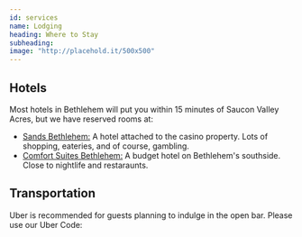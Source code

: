 ```yaml
---
id: services
name: Lodging
heading: Where to Stay
subheading: 
image: "http://placehold.it/500x500"
---
```


## Hotels

Most hotels in Bethlehem will put you within 15 minutes of Saucon Valley Acres, but we have reserved rooms at: 
- [Sands Bethlehem:](https://www.pasands.com/Accommodations.html) A hotel attached to the casino property. Lots of shopping, eateries, and of course, gambling. 
- [Comfort Suites Bethlehem:](https://www.choicehotels.com/pennsylvania/bethlehem/comfort-suites-hotels/pa209) A budget hotel on Bethlehem's southside. Close to nightlife and restaraunts. 

## Transportation

Uber is recommended for guests planning to indulge in the open bar. Please use our Uber Code:
